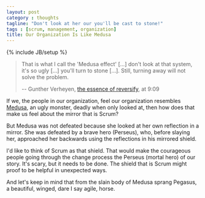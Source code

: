```yaml
---
layout: post
category : thoughts
tagline: "Don't look at her our you'll be cast to stone!"
tags : [scrum, management, organization]
title: Our Organization Is Like Medusa
---
```

{% include JB/setup %}


> That is what I call the 'Medusa effect' [...]
> don't look at that system, it's so ugly [...]
> you'll turn to stone [...].
> Still, turning away will not solve the problem.
>
> -- Gunther Verheyen, [the essence of reversify][Medusa effect], at 9:09

If we, the people in our organization, feel our organization resembles [Medusa],
an ugly monster, deadly when only looked at,
then how does that make us feel about the mirror that is Scrum?

But Medusa was not defeated because she looked at her own reflection in a mirror.
She was defeated by a brave hero (Perseus),
who, before slaying her,
approached her backwards using the reflections in his mirrored shield.

I'd like to think of Scrum as that shield.
That would make the courageous people going through the change process the Perseus
(mortal hero) of our story.
It's scary, but it needs to be done.
The shield that is Scrum might proof to be helpful in unexpected ways.

And let's keep in mind that
from the slain body of Medusa sprang Pegasus,
a beautiful, winged, dare I say agile, horse.


 [Medusa effect]: https://youtu.be/OxIvnhRXyIc?t=537
 [reversify]: https://guntherverheyen.com/2017/01/04/re-vers-ify-essential-introduction/
 [reversify on Youtube]: https://youtu.be/OxIvnhRXyIc
 [reversify slides]: http://www.slideshare.net/Ullizee/20161223-colearning-webinar-reversify
 [Medusa]: https://en.wikipedia.org/wiki/Medusa
